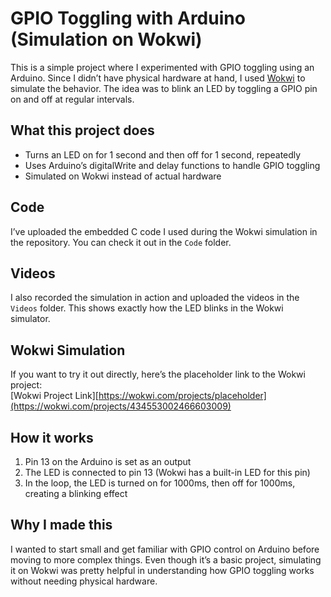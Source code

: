 # GPIO Toggling with Arduino (Simulation on Wokwi)

This is a simple project where I experimented with GPIO toggling using an Arduino. Since I didn’t have physical hardware at hand, I used [Wokwi](https://wokwi.com) to simulate the behavior. The idea was to blink an LED by toggling a GPIO pin on and off at regular intervals.

## What this project does
- Turns an LED on for 1 second and then off for 1 second, repeatedly  
- Uses Arduino’s digitalWrite and delay functions to handle GPIO toggling  
- Simulated on Wokwi instead of actual hardware  

## Code
I’ve uploaded the embedded C code I used during the Wokwi simulation in the repository. You can check it out in the `Code` folder.

## Videos
I also recorded the simulation in action and uploaded the videos in the `Videos` folder. This shows exactly how the LED blinks in the Wokwi simulator.

## Wokwi Simulation
If you want to try it out directly, here’s the placeholder link to the Wokwi project:  
[Wokwi Project Link][https://wokwi.com/projects/placeholder](https://wokwi.com/projects/434553002466603009)

## How it works
1. Pin 13 on the Arduino is set as an output  
2. The LED is connected to pin 13 (Wokwi has a built-in LED for this pin)  
3. In the loop, the LED is turned on for 1000ms, then off for 1000ms, creating a blinking effect  

## Why I made this
I wanted to start small and get familiar with GPIO control on Arduino before moving to more complex things. Even though it’s a basic project, simulating it on Wokwi was pretty helpful in understanding how GPIO toggling works without needing physical hardware.  
